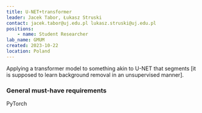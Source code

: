 ```yaml
---
title: U-NET+transformer
leader: Jacek Tabor, Łukasz Struski
contact: jacek.tabor@uj.edu.pl lukasz.struski@uj.edu.pl
positions:
    - name: Student Researcher
lab_name: GMUM
created: 2023-10-22
location: Poland
---
```


Applying a transformer model to something akin to U-NET that segments [it is supposed to learn background removal in an unsupervised manner].

### General must-have requirements

PyTorch
